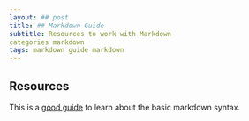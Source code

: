 ```yaml
---
layout: ## post
title: ## Markdown Guide  
subtitle: Resources to work with Markdown 
categories markdown
tags: markdown guide markdown
---
```


## Resources

This is a [good guide](https://www.markdownguide.org/basic-syntax/) to learn about the basic markdown syntax.
